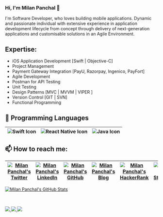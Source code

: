 ### Hi, I'm Milan Panchal 👋

<!--
**milanpanchal/milanpanchal** is a ✨ _special_ ✨ repository because its `README.md` (this file) appears on your GitHub profile.

Here are some ideas to get you started:

- 🔭 I’m currently working on ...
- 🌱 I’m currently learning React Native and SwiftUI
- 👯 I’m looking to collaborate on ...
- 🤔 I’m looking for help with ...
- 💬 Ask me about Objective C, Swift
- 📫 How to reach me: ...
- 😄 Pronouns: ...
- ⚡ Fun fact: ...

-->

I'm Software Developer, who loves building mobile applications. Dynamic and passionate individual with extensive experience in application development lifecycle from concept through delivery of next-generation applications and customisable solutions in an Agile Environment.


## Expertise:

* iOS Application Development [Swift | Objective-C]
* Project Management
* Payment Gateway Integration [PayU, Razorpay, Ingenico, PayFort]
* Agile Development
* Postman for API Testing
* Unit Testing
* Design Patterns [MVC | MVVM | VIPER ]
* Version Control [GIT | SVN]
* Functional Programming

## :rocket: Programming Languages

|<img align="center" alt="Swift Icon" src="https://img.icons8.com/bubbles/50/000000/swift.png"/>|<img align="center" alt="React Native Icon" src="https://img.icons8.com/bubbles/50/000000/react.png"/>|<img align="center" alt="Java Icon" src="https://img.icons8.com/dusk/50/000000/java-coffee-cup-logo.png"/>|
|:---:|:---:|:---:|


## 📫 How to reach me:

|<a href="https://twitter.com/milan_panchal24"><img align="center" alt="Milan Panchal's Twitter" src="https://img.icons8.com/bubbles/50/000000/twitter.png"/></a>|<a href="https://www.linkedin.com/in/milanpanchal/"><img align="center" alt="Milan Panchal's LinkedIn" src="https://img.icons8.com/bubbles/50/000000/linkedin.png"/></a>|<a href="https://github.com/milanpanchal"><img align="center" alt="Milan Panchal's GitHub" src="https://img.icons8.com/bubbles/50/000000/github.png"/></a>|<a href="https://medium.com/@milanpanchal24"><img align="center" alt="Milan Panchal's Blog" src="https://img.icons8.com/bubbles/50/000000/medium-new.png"/></a>|<a href="https://www.hackerrank.com/milanpanchal?hr_r=1"><img align="center" alt="Milan Panchal's HackerRank" src="https://img.icons8.com/windows/50/000000/hackerrank.png"/></a>|<a href="https://stackoverflow.com/users/1748956/milanpanchal"><img align="center" alt="Milan Panchal's StackOverflow" src="https://img.icons8.com/color/50/000000/stackoverflow.png"/></a>|<a href="https://leetcode.com/milanpanchal/"><img align="center" alt="Milan Panchal's LeetCode" width="50" src="https://assets.leetcode.com/static_assets/public/images/LeetCode_logo.png"/></a>|
|:---:|:---:|:---:|:---:|:---:|:---:|:---:|


  <a href="https://github.com/milanpanchal" class="rich-diff-level-one">
    <img src="https://github-readme-stats.vercel.app/api?username=milanpanchal&title_color=333&text_color=777&show_icons=true" alt="Milan Panchal's GitHub Stats" >
  </a>
  
<br><br>
  <a href="https://badges.pufler.dev">
    <img src="https://badges.pufler.dev/visits/milanpanchal/milanpanchal?style=flat-square&color=blue&logo=github">
  </a>
  <a href="https://badges.pufler.dev">
    <img src="https://badges.pufler.dev/years/milanpanchal?style=flat-square&color=blue&logo=github">
  </a>
  <a href="https://badges.pufler.dev">
    <img src="https://badges.pufler.dev/repos/milanpanchal?style=flat-square&color=blue&logo=github">
  </a>


